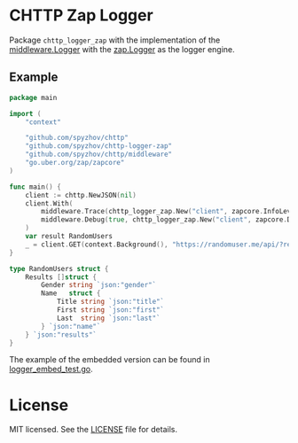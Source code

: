 # CHTTP Zap Logger

Package `chttp_logger_zap` with the implementation of the [middleware.Logger](https://github.com/spyzhov/chttp/blob/master/middleware/logger.go)
with the [zap.Logger](https://github.com/uber-go/zap) as the logger engine.

## Example

```go
package main

import (
	"context"

	"github.com/spyzhov/chttp"
	"github.com/spyzhov/chttp-logger-zap"
	"github.com/spyzhov/chttp/middleware"
	"go.uber.org/zap/zapcore"
)

func main() {
	client := chttp.NewJSON(nil)
	client.With(
		middleware.Trace(chttp_logger_zap.New("client", zapcore.InfoLevel, zapcore.ErrorLevel)),
		middleware.Debug(true, chttp_logger_zap.New("client", zapcore.DebugLevel, zapcore.DebugLevel)),
	)
	var result RandomUsers
	_ = client.GET(context.Background(), "https://randomuser.me/api/?results=10", nil, &result)
}

type RandomUsers struct {
	Results []struct {
		Gender string `json:"gender"`
		Name   struct {
			Title string `json:"title"`
			First string `json:"first"`
			Last  string `json:"last"`
		} `json:"name"`
	} `json:"results"`
}
```

The example of the embedded version can be found in [logger_embed_test.go](logger_embed_test.go).

# License

MIT licensed. See the [LICENSE](LICENSE) file for details.
